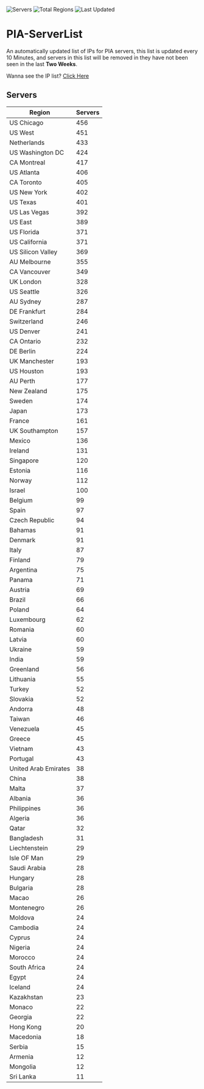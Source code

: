 ![Servers](https://img.shields.io/badge/Servers-13,270-darkgreen)
![Total Regions](https://img.shields.io/badge/Total_Regions-97-darkgreen)
![Last Updated](https://img.shields.io/badge/Last_Updated-December_17_2024_05:31_EST-darkgreen)

# PIA-ServerList
An automatically updated list of IPs for PIA servers, this list is updated every 10 Minutes, and servers in this list will be removed in they have not been seen in the last **Two Weeks**.

Wanna see the IP list? [Click Here](./servers.json)

## Servers
| Region               | Servers |
|----------------------|---------|
| US Chicago | 456 |
| US West | 451 |
| Netherlands | 433 |
| US Washington DC | 424 |
| CA Montreal | 417 |
| US Atlanta | 406 |
| CA Toronto | 405 |
| US New York | 402 |
| US Texas | 401 |
| US Las Vegas | 392 |
| US East | 389 |
| US Florida | 371 |
| US California | 371 |
| US Silicon Valley | 369 |
| AU Melbourne | 355 |
| CA Vancouver | 349 |
| UK London | 328 |
| US Seattle | 326 |
| AU Sydney | 287 |
| DE Frankfurt | 284 |
| Switzerland | 246 |
| US Denver | 241 |
| CA Ontario | 232 |
| DE Berlin | 224 |
| UK Manchester | 193 |
| US Houston | 193 |
| AU Perth | 177 |
| New Zealand | 175 |
| Sweden | 174 |
| Japan | 173 |
| France | 161 |
| UK Southampton | 157 |
| Mexico | 136 |
| Ireland | 131 |
| Singapore | 120 |
| Estonia | 116 |
| Norway | 112 |
| Israel | 100 |
| Belgium | 99 |
| Spain | 97 |
| Czech Republic | 94 |
| Bahamas | 91 |
| Denmark | 91 |
| Italy | 87 |
| Finland | 79 |
| Argentina | 75 |
| Panama | 71 |
| Austria | 69 |
| Brazil | 66 |
| Poland | 64 |
| Luxembourg | 62 |
| Romania | 60 |
| Latvia | 60 |
| Ukraine | 59 |
| India | 59 |
| Greenland | 56 |
| Lithuania | 55 |
| Turkey | 52 |
| Slovakia | 52 |
| Andorra | 48 |
| Taiwan | 46 |
| Venezuela | 45 |
| Greece | 45 |
| Vietnam | 43 |
| Portugal | 43 |
| United Arab Emirates | 38 |
| China | 38 |
| Malta | 37 |
| Albania | 36 |
| Philippines | 36 |
| Algeria | 36 |
| Qatar | 32 |
| Bangladesh | 31 |
| Liechtenstein | 29 |
| Isle OF Man | 29 |
| Saudi Arabia | 28 |
| Hungary | 28 |
| Bulgaria | 28 |
| Macao | 26 |
| Montenegro | 26 |
| Moldova | 24 |
| Cambodia | 24 |
| Cyprus | 24 |
| Nigeria | 24 |
| Morocco | 24 |
| South Africa | 24 |
| Egypt | 24 |
| Iceland | 24 |
| Kazakhstan | 23 |
| Monaco | 22 |
| Georgia | 22 |
| Hong Kong | 20 |
| Macedonia | 18 |
| Serbia | 15 |
| Armenia | 12 |
| Mongolia | 12 |
| Sri Lanka | 11 |